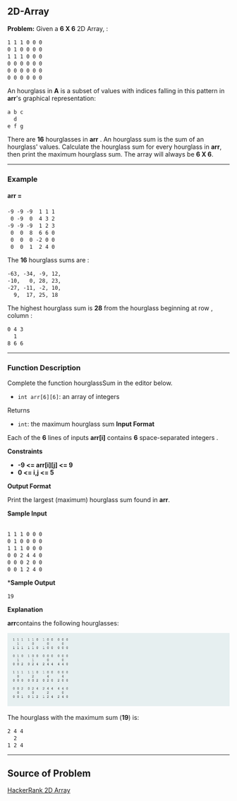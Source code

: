 ## 2D-Array

**Problem:**
Given a **6 X 6** 2D Array, :

```plaintext
1 1 1 0 0 0
0 1 0 0 0 0
1 1 1 0 0 0
0 0 0 0 0 0
0 0 0 0 0 0
0 0 0 0 0 0
```

An hourglass in **A**  is a subset of values with indices falling in this pattern in **arr**'s graphical representation:
```plaintext
a b c
  d
e f g
```

There are  **16** hourglasses in **arr** . An hourglass sum is the sum of an hourglass' values. Calculate the hourglass sum for every hourglass in **arr**, then print the maximum hourglass sum. The array will always be **6 X 6**.

---

### Example

#### **arr =**

```plaintext
-9 -9 -9  1 1 1 
 0 -9  0  4 3 2
-9 -9 -9  1 2 3
 0  0  8  6 6 0
 0  0  0 -2 0 0
 0  0  1  2 4 0
```

The **16** hourglass sums are :
```plaintext
-63, -34, -9, 12, 
-10,   0, 28, 23, 
-27, -11, -2, 10, 
  9,  17, 25, 18
```

The highest hourglass sum is **28**  from the hourglass beginning at row , column :
```plaintext
0 4 3
  1
8 6 6
```
---

### Function Description

Complete the function hourglassSum in the editor below.
- `int arr[6][6]`: an array of integers

Returns

- `int`: the maximum hourglass sum
**Input Format**

Each of the **6**  lines of inputs **arr[i]** contains **6**  space-separated integers .

**Constraints**

- **-9 <= arr[i][j] <= 9**
- **0 <= i,j <= 5**

**Output Format**

Print the largest (maximum) hourglass sum found in **arr**.

**Sample Input**
```plainttext

1 1 1 0 0 0
0 1 0 0 0 0
1 1 1 0 0 0
0 0 2 4 4 0
0 0 0 2 0 0
0 0 1 2 4 0
```

***Sample Output**
```plaintext
19
```
**Explanation**

 **arr**contains the following hourglasses:

![2D Array](../../images/2dArray.png)

The hourglass with the maximum sum (**19**) is:
```plaintext
2 4 4
  2
1 2 4
```

---

## **Source of Problem**
[HackerRank 2D Array](https://www.hackerrank.com/challenges/2d-array/problem?isFullScreen=true)